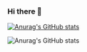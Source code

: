 ### Hi there 👋

<!--
**cresentboy/cresentboy** is a ✨ _special_ ✨ repository because its `README.md` (this file) appears on your GitHub profile.

Here are some ideas to get you started:

- 🔭 I’m currently working on ...
- 🌱 I’m currently learning ...
- 👯 I’m looking to collaborate on ...
- 🤔 I’m looking for help with ...
- 💬 Ask me about ...
- 📫 How to reach me: ...
- 😄 Pronouns: ...
- ⚡ Fun fact: ...
-->
[![Anurag's GitHub stats](https://github-readme-stats.vercel.app/api?username=cresentboy)](https://github.com/anuraghazra/github-readme-stats)

![Anurag's GitHub stats](https://github-readme-stats.vercel.app/api?username=cresentboy&show_icons=true&theme=radical)

